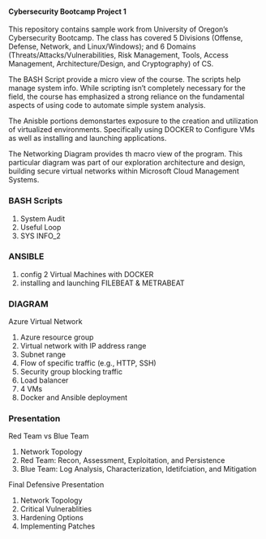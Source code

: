 #### Cybersecurity Bootcamp Project 1


This repository contains sample work from University of Oregon’s Cybersecurity Bootcamp. The class has covered 5 Divisions (Offense, Defense, Network, and Linux/Windows); and 6 Domains (Threats/Attacks/Vulnerabilities, Risk Management, Tools, Access Management, Architecture/Design, and Cryptography) of CS.  


The BASH Script provide a micro view of the course. The scripts help manage system info. While scripting isn’t completely necessary for the field, the course has emphasized a strong reliance on the fundamental aspects of using code to automate simple system analysis.

The Anisble portions demonstartes exposure to the creation and utilization of virtualized environments. Specifically using DOCKER to Configure VMs as well as installing and launching applications. 


The Networking Diagram provides th macro view of the program. This particular diagram was part of our exploration architecture and design, building secure virtual networks within Microsoft Cloud Management Systems. 


### BASH Scripts
1. System Audit
2. Useful Loop
3. SYS INFO_2

### ANSIBLE
1. config 2 Virtual Machines with DOCKER
2. installing and launching FILEBEAT & METRABEAT

### DIAGRAM
  Azure Virtual Network
   1. Azure resource group
   2. Virtual network with IP address range
   3. Subnet range
   4. Flow of specific traffic (e.g., HTTP, SSH)
   5. Security group blocking traffic
   6. Load balancer
   7. 4 VMs
   8. Docker and Ansible deployment
 
 ### Presentation
  Red Team vs Blue Team
   
  1. Network Topology 
  2. Red Team: Recon, Assessment, Exploitation, and Persistence
  3. Blue Team: Log Analysis, Characterization, Idetifciation, and Mitigation 
   
  
  Final Defensive Presentation
   
   1. Network Topology
   2. Critical Vulnerablities
   3. Hardening Options
   4. Implementing Patches
   
   




